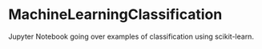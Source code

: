 # MachineLearningClassification
Jupyter Notebook going over examples of classification using scikit-learn. 
